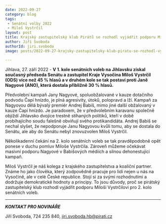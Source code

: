 ```yaml
---
date: 2022-09-27
category: blog
tags:
 - Senátní volby 2022
 - Miloš Vystrčil
layout: post
title: Krajský zastupitelský klub Pirátů se rozhodl vyjádřit podporu Miloši Vystrčilovi ve 2. kole senátních voleb
author: Jiří Svoboda
authorId: jiri.svoboda
image: posts/2022-09-27-krajsky-zastupitelsky-klub-piratu-se-rozhodl-vyjadrit-podporu-milosi-vystrcilovi-ve-2-kole-senatnich-voleb.jpg

---
```


Jihlava, 27. září 2022 - **V 1. kole senátních voleb na Jihlavsku získal současný předseda Senátu a zastupitel Kraje Vysočina Miloš Vystrčil (ODS) více než 45 % hlasů a v druhém kole se tak postaví proti Janě Nagyové (ANO), která dostala přibližně 30 % hlasů.**

Předvolební kampaň Jany Nagyové, spoluobžalované v kauze dotačního podvodu Čapí hnízdo, je plná agresivity, útoků, polopravd a lží. Kampaň za Nagyovou dělá bývalý premiér Andrej Babiš, mimo jiné další obžalovaný v kauze Čapí hnízdo. Je paradoxem, že v předvolebním karavanu společně objíždí Jihlavsko dvojice trestně stíhaných politiků, kteří v době probíhajícího soudu falešně obviňují svého protikandidáta. Andrej Babiš se nechal slyšet, že nepodporuje Janu Nagyovou kvůli tomu, aby se dostala do Senátu, ale aby do Senátu nebyl znovuzvolen Miloš Vystrčil.

Několikadenní čekání na 2. kolo senátních voleb se tak pravděpodobně opět ponese v duchu pomluv Miloše Vystrčila. Zároveň můžeme očekávat masivní podporu Nagyové v Babišových médiích a silnou dehonestující kampaň.

Miloš Vystrčil je náš kolega z krajského zastupitelstva a koaliční partner. Známe ho jako člověka, který zodpovědně pracuje pro lidi nejen u nás na Vysočině, ale v celé České republice. Stojí si za svými rozhodnutími a dodržuje demokratické hodnoty a principy. To jsou důvody, proč se pirátský zastupitelský klub rozhodl vyjádřit podporu Miloši Vystrčilovi pro 2. kolo senátních voleb.

---

***KONTAKT PRO NOVINÁŘE*** 

Jiří Svoboda, 724 235 840, <jiri.svoboda.hb@pirati.cz>

